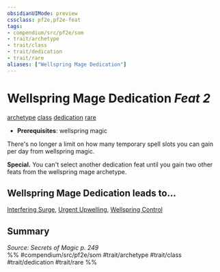 ```yaml
---
obsidianUIMode: preview
cssclass: pf2e,pf2e-feat
tags:
- compendium/src/pf2e/som
- trait/archetype
- trait/class
- trait/dedication
- trait/rare
aliases: ["Wellspring Mage Dedication"]
---
```

# Wellspring Mage Dedication  *Feat 2*  
[archetype](../../rules/traits/archetype.md)  [class](../../rules/traits/class-som.md)  [dedication](../../rules/traits/dedication.md)  [rare](../../rules/traits/rare.md)  

- **Prerequisites**: wellspring magic

There's no longer a limit on how many temporary spell slots you can gain per day from wellspring magic.

**Special.** You can't select another dedication feat until you gain two other feats from the wellspring mage archetype.

## Wellspring Mage Dedication leads to...

[Interfering Surge](interfering-surge-som.md), [Urgent Upwelling](urgent-upwelling-som.md), [Wellspring Control](wellspring-control-som.md)

## Summary

*Source: Secrets of Magic p. 249*  
%% #compendium/src/pf2e/som #trait/archetype #trait/class #trait/dedication #trait/rare %%